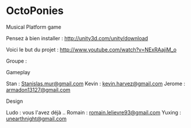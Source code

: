 OctoPonies
==========

Musical Platform game


Pensez à bien installer : http://unity3d.com/unity/download

Voici le but du projet : http://www.youtube.com/watch?v=NExRAajiM_o

Groupe :

Gameplay

Stan : Stanislas.mur@gmail.com
Kevin : kevin.harvez@gmail.com
Jerome : armadon13127@gmail.com

Design

Ludo : vous l'avez déjà ..
Romain : romain.lelievre93@gmail.com
Yuxing : unearthnight@gmail.com


